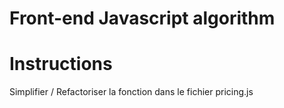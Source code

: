 # Front-end Javascript algorithm

# Instructions

Simplifier / Refactoriser la fonction dans le fichier pricing.js